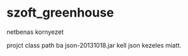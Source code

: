 # szoft_greenhouse

netbenas kornyezet

projct class path ba json-20131018.jar kell json kezeles miatt.
